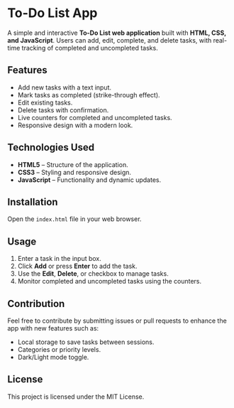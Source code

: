 # To-Do List App

A simple and interactive **To-Do List web application** built with **HTML, CSS, and JavaScript**. Users can add, edit, complete, and delete tasks, with real-time tracking of completed and uncompleted tasks.

## Features

- Add new tasks with a text input.
- Mark tasks as completed (strike-through effect).
- Edit existing tasks.
- Delete tasks with confirmation.
- Live counters for completed and uncompleted tasks.
- Responsive design with a modern look.

## Technologies Used

- **HTML5** – Structure of the application.
- **CSS3** – Styling and responsive design.
- **JavaScript** – Functionality and dynamic updates.

## Installation

Open the `index.html` file in your web browser.

## Usage

1. Enter a task in the input box.
2. Click **Add** or press **Enter** to add the task.
3. Use the **Edit**, **Delete**, or checkbox to manage tasks.
4. Monitor completed and uncompleted tasks using the counters.

## Contribution

Feel free to contribute by submitting issues or pull requests to enhance the app with new features such as:

- Local storage to save tasks between sessions.
- Categories or priority levels.
- Dark/Light mode toggle.

## License

This project is licensed under the MIT License.

